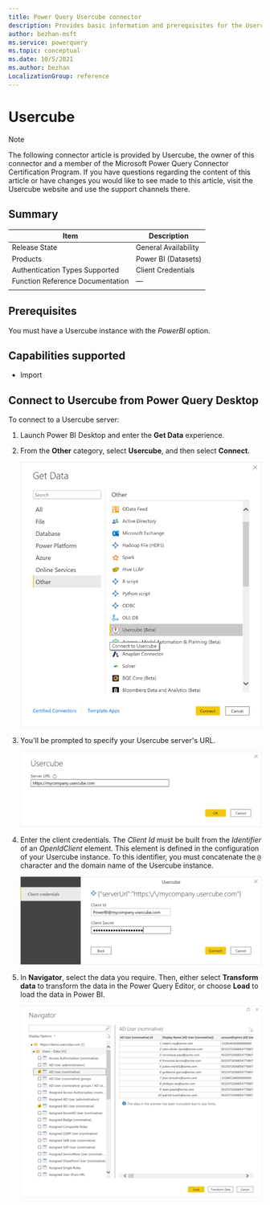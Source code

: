 ```yaml
---
title: Power Query Usercube connector
description: Provides basic information and prerequisites for the Usercube connector. Also includes descriptions of the optional input parameters, and discusses limitations and issues you might run into.
author: bezhan-msft
ms.service: powerquery
ms.topic: conceptual
ms.date: 10/5/2021
ms.author: bezhan
LocalizationGroup: reference
---
```


# Usercube

>[!Note]
>The following connector article is provided by Usercube, the owner of this connector and a member of the Microsoft Power Query Connector Certification Program. If you have questions regarding the content of this article or have changes you would like to see made to this article, visit the Usercube website and use the support channels there.
 
## Summary

| Item                             | Description                                                                  |
| -------------------------------- | ---------------------------------------------------------------------------- |
| Release State                    | General Availability                                                         |
| Products                         | Power BI (Datasets)                                                          |
| Authentication Types Supported   | Client Credentials                                                           |
| Function Reference Documentation | &mdash;                                                                      |
|                                  |                                                                              |

## Prerequisites

You must have a Usercube instance with the *PowerBI* option.

## Capabilities supported

- Import

## Connect to Usercube from Power Query Desktop

To connect to a Usercube server:

1. Launch Power BI Desktop and enter the **Get Data** experience.

2. From the **Other** category, select **Usercube**, and then select **Connect**.

   ![Get Data.](media/usercube/usercube-get-data.png)

3. You'll be prompted to specify your Usercube server's URL.

   ![Usercube Server.](media/usercube/usercube-server.png)

4. Enter the client credentials. The *Client Id* must be built from the *Identifier* of an *OpenIdClient* element. This element is defined in the configuration of your Usercube instance. To this identifier, you must concatenate the `@` character and the domain name of the Usercube instance.

   ![Client credentials.](media/usercube/usercube-client-credentials.png)

5. In **Navigator**, select the data you require. Then, either select **Transform data** to transform the data in the  Power Query Editor, or choose **Load** to load the data in Power BI.

   ![Usercube import data navigator](./media/usercube/usercube-import-data-navigator.png)